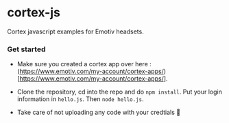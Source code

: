 # cortex-js
Cortex javascript examples for Emotiv headsets.

### Get started
* Make sure you created a cortex app over here : (https://www.emotiv.com/my-account/cortex-apps/)[https://www.emotiv.com/my-account/cortex-apps/]. 

* Clone the repository, cd into the repo and do `npm install`. Put your login information in `hello.js`. Then `node hello.js`. 

* Take care of not uploading any code with your credtials 🙈
